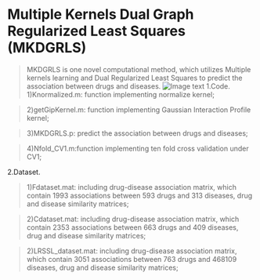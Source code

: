 # Multiple Kernels Dual Graph Regularized Least Squares (MKDGRLS)
> MKDGRLS is one novel computational method, which utilizes Multiple kernels learning and Dual Regularized Least Squares to predict the association between drugs and diseases.
![Image text](http://yhpjc.vip/download/MKDGRLS/mkdgrls_flow.jpg)
1.Code.
>1)Knormalized.m: function implementing normalize kernel;

>2)getGipKernel.m: function implementing Gaussian Interaction Profile kernel;

>3)MKDGRLS.p: predict the association between drugs and diseases;

>4)Nfold_CV1.m:function implementing ten fold cross validation under CV1;



2.Dataset.

>1)Fdataset.mat: including drug-disease association matrix, which contain 1993 associations between 593 drugs and 313 diseases, drug and disease similarity matrices;

>2)Cdataset.mat: including drug-disease association matrix, which contain 2353 associations between 663 drugs and 409 diseases, drug and disease similarity matrices;

>2)LRSSL_dataset.mat: including drug-disease association matrix, which contain 3051 associations between 763 drugs and 468109 diseases, drug and disease similarity matrices;
